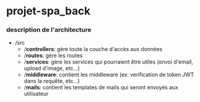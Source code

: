 <!-- @format -->

# projet-spa_back

### description de l'architecture

- /src
  - /**controllers**: gère toute la couche d'accès aux données
  - /**routes**: gère les routes
  - /**services**: gère les services qui pourraient être utiles (envoi d'email, upload d'image, etc...)
  - /**middleware**: contient les middleware (ex: verification de token JWT dans la requête, etc...)
  - /**mails**: contient les templates de mails qui seront envoyés aux utilisateur
